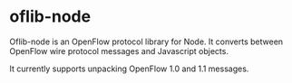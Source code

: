 # oflib-node

Oflib-node is an OpenFlow protocol library for Node.
It converts between OpenFlow wire protocol messages and Javascript objects.

It currently supports unpacking OpenFlow 1.0 and 1.1 messages.
